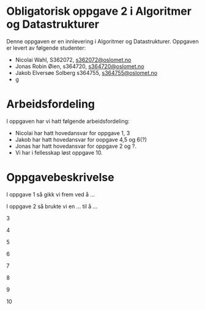 # Obligatorisk oppgave 2 i Algoritmer og Datastrukturer

Denne oppgaven er en innlevering i Algoritmer og Datastrukturer. 
Oppgaven er levert av følgende studenter:
* Nicolai Wahl, S362072, s362072@oslomet.no
* Jonas Robin Øien, s364720, s364720@oslomet.no
* Jakob Elversøe Solberg s364755, s364755@oslomet.no
* g

# Arbeidsfordeling

I oppgaven har vi hatt følgende arbeidsfordeling:
* Nicolai har hatt hovedansvar for oppgave 1, 3 
* Jakob har hatt hovedansvar for oopgave 4,5 og 6(?)
* Jonas har hatt hovedansvar for oppgave 2 og ?. 
* Vi har i fellesskap løst oppgave 10. 

# Oppgavebeskrivelse

I oppgave 1 så gikk vi frem ved å ...

I oppgave 2 så brukte vi en ... til å ...

3

4

5

6

7

8

9

10
